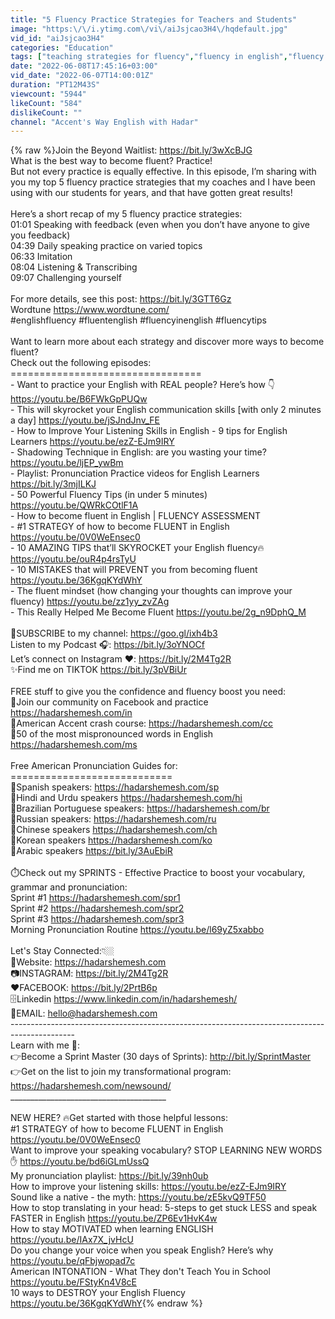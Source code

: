 ```yaml
---
title: "5 Fluency Practice Strategies for Teachers and Students"
image: "https:\/\/i.ytimg.com\/vi\/aiJsjcao3H4\/hqdefault.jpg"
vid_id: "aiJsjcao3H4"
categories: "Education"
tags: ["teaching strategies for fluency","fluency in english","fluency practice"]
date: "2022-06-08T17:45:16+03:00"
vid_date: "2022-06-07T14:00:01Z"
duration: "PT12M43S"
viewcount: "5944"
likeCount: "584"
dislikeCount: ""
channel: "Accent's Way English with Hadar"
---
```

{% raw %}Join the Beyond Waitlist: <a rel="nofollow" target="blank" href="https://bit.ly/3wXcBJG">https://bit.ly/3wXcBJG</a> <br />What is the best way to become fluent? Practice!  <br />But not every practice is equally effective. In this episode, I’m sharing with you my top 5 fluency practice strategies that my coaches and I have been using with our students for years, and that have gotten great results!  <br /><br />Here’s a short recap of my 5 fluency practice strategies: <br />01:01 Speaking with feedback (even when you don’t have anyone to give you feedback) <br />04:39 Daily speaking practice on varied topics <br />06:33 Imitation<br />08:04 Listening &amp; Transcribing<br />09:07 Challenging yourself <br /><br />For more details, see this post: <a rel="nofollow" target="blank" href="https://bit.ly/3GTT6Gz">https://bit.ly/3GTT6Gz</a> <br />Wordtune <a rel="nofollow" target="blank" href="https://www.wordtune.com/">https://www.wordtune.com/</a> <br />#englishfluency #fluentenglish #fluencyinenglish #fluencytips<br /><br />Want to learn more about each strategy and discover more ways to become fluent? <br />Check out the following episodes: <br />=================================<br />- Want to practice your English with REAL people? Here’s how 👇 <a rel="nofollow" target="blank" href="https://youtu.be/B6FWkGpPUQw">https://youtu.be/B6FWkGpPUQw</a><br />- This will skyrocket your English communication skills [with only 2 minutes a day] <a rel="nofollow" target="blank" href="https://youtu.be/jSJndJnv_FE">https://youtu.be/jSJndJnv_FE</a> <br />- How to Improve Your Listening Skills in English - 9 tips for English Learners <a rel="nofollow" target="blank" href="https://youtu.be/ezZ-EJm9IRY">https://youtu.be/ezZ-EJm9IRY</a> <br />- Shadowing Technique in English: are you wasting your time? <a rel="nofollow" target="blank" href="https://youtu.be/ljEP_ywBm">https://youtu.be/ljEP_ywBm</a><br />- Playlist: Pronunciation Practice videos for English Learners <a rel="nofollow" target="blank" href="https://bit.ly/3mjILKJ">https://bit.ly/3mjILKJ</a><br />- 50 Powerful Fluency Tips (in under 5 minutes) <a rel="nofollow" target="blank" href="https://youtu.be/QWRkCOtlF1A">https://youtu.be/QWRkCOtlF1A</a><br />- How to become fluent in English | FLUENCY ASSESSMENT <br />- #1 STRATEGY of how to become FLUENT in English <a rel="nofollow" target="blank" href="https://youtu.be/0V0WeEnsec0">https://youtu.be/0V0WeEnsec0</a><br />- 10 AMAZING TIPS that’ll SKYROCKET your English fluency🔥 <a rel="nofollow" target="blank" href="https://youtu.be/ouR4p4rsTyU">https://youtu.be/ouR4p4rsTyU</a><br />- 10 MISTAKES that will PREVENT you from becoming fluent <a rel="nofollow" target="blank" href="https://youtu.be/36KgqKYdWhY">https://youtu.be/36KgqKYdWhY</a>  <br />- The fluent mindset (how changing your thoughts can improve your fluency) <a rel="nofollow" target="blank" href="https://youtu.be/zz1yy_zvZAg">https://youtu.be/zz1yy_zvZAg</a>  <br />- This Really Helped Me Become Fluent <a rel="nofollow" target="blank" href="https://youtu.be/2g_n9DphQ_M">https://youtu.be/2g_n9DphQ_M</a> <br /><br />🔴SUBSCRIBE to my channel: <a rel="nofollow" target="blank" href="https://goo.gl/ixh4b3">https://goo.gl/ixh4b3</a>  <br />Listen to my Podcast 🎧: <a rel="nofollow" target="blank" href="https://bit.ly/3oYNOCf">https://bit.ly/3oYNOCf</a><br />Let’s connect on Instagram ♥️: <a rel="nofollow" target="blank" href="https://bit.ly/2M4Tg2R">https://bit.ly/2M4Tg2R</a><br />✨Find me on TIKTOK <a rel="nofollow" target="blank" href="https://bit.ly/3pVBiUr">https://bit.ly/3pVBiUr</a><br /><br />FREE stuff to give you the confidence and fluency boost you need:<br />🚀Join our community on Facebook and practice <a rel="nofollow" target="blank" href="https://hadarshemesh.com/in">https://hadarshemesh.com/in</a> <br />🚀American Accent crash course: <a rel="nofollow" target="blank" href="https://hadarshemesh.com/cc">https://hadarshemesh.com/cc</a> <br />🚀50 of the most mispronounced words in English <a rel="nofollow" target="blank" href="https://hadarshemesh.com/ms">https://hadarshemesh.com/ms</a> <br /><br />Free American Pronunciation Guides for: <br />============================ <br />🚀Spanish speakers: <a rel="nofollow" target="blank" href="https://hadarshemesh.com/sp">https://hadarshemesh.com/sp</a> <br />🚀Hindi and Urdu speakers <a rel="nofollow" target="blank" href="https://hadarshemesh.com/hi">https://hadarshemesh.com/hi</a> <br />🚀Brazilian Portuguese speakers: <a rel="nofollow" target="blank" href="https://hadarshemesh.com/br">https://hadarshemesh.com/br</a> <br />🚀Russian speakers: <a rel="nofollow" target="blank" href="https://hadarshemesh.com/ru">https://hadarshemesh.com/ru</a>  <br />🚀Chinese speakers <a rel="nofollow" target="blank" href="https://hadarshemesh.com/ch">https://hadarshemesh.com/ch</a>  <br />🚀Korean speakers <a rel="nofollow" target="blank" href="https://hadarshemesh.com/ko">https://hadarshemesh.com/ko</a><br />🚀Arabic speakers <a rel="nofollow" target="blank" href="https://bit.ly/3AuEbiR">https://bit.ly/3AuEbiR</a><br /><br />⏱️Check out my SPRINTS - Effective Practice to boost your vocabulary, grammar and pronunciation: <br />Sprint #1 <a rel="nofollow" target="blank" href="https://hadarshemesh.com/spr1">https://hadarshemesh.com/spr1</a> <br />Sprint #2 <a rel="nofollow" target="blank" href="https://hadarshemesh.com/spr2">https://hadarshemesh.com/spr2</a><br />Sprint #3  <a rel="nofollow" target="blank" href="https://hadarshemesh.com/spr3">https://hadarshemesh.com/spr3</a> <br />Morning Pronunciation  Routine <a rel="nofollow" target="blank" href="https://youtu.be/l69yZ5xabbo">https://youtu.be/l69yZ5xabbo</a> <br /><br />Let's Stay Connected:👇🏼<br />📢Website: <a rel="nofollow" target="blank" href="https://hadarshemesh.com">https://hadarshemesh.com</a> <br />📷INSTAGRAM: <a rel="nofollow" target="blank" href="https://bit.ly/2M4Tg2R">https://bit.ly/2M4Tg2R</a> <br />♥️FACEBOOK: <a rel="nofollow" target="blank" href="https://bit.ly/2PrtB6p">https://bit.ly/2PrtB6p</a><br />🗄️Linkedin <a rel="nofollow" target="blank" href="https://www.linkedin.com/in/hadarshemesh/">https://www.linkedin.com/in/hadarshemesh/</a> <br />📧EMAIL: hello@hadarshemesh.com<br />----------------------------------------------------------------------------------------------<br />Learn with me 🤝: <br />👉Become a Sprint Master (30 days of Sprints): <a rel="nofollow" target="blank" href="http://bit.ly/SprintMaster">http://bit.ly/SprintMaster</a><br />👉Get on the list to join my transformational program: <a rel="nofollow" target="blank" href="https://hadarshemesh.com/newsound/">https://hadarshemesh.com/newsound/</a> <br />_______________________________________<br /><br />NEW HERE? 🔥Get started with those helpful lessons: <br />#1 STRATEGY of how to become FLUENT in English <a rel="nofollow" target="blank" href="https://youtu.be/0V0WeEnsec0">https://youtu.be/0V0WeEnsec0</a>  <br />Want to improve your speaking vocabulary? STOP LEARNING NEW WORDS✋ <a rel="nofollow" target="blank" href="https://youtu.be/bd6iGLmUssQ">https://youtu.be/bd6iGLmUssQ</a> <br />My pronunciation playlist:  <a rel="nofollow" target="blank" href="https://bit.ly/39nh0ub">https://bit.ly/39nh0ub</a> <br />How to improve your listening skills:  <a rel="nofollow" target="blank" href="https://youtu.be/ezZ-EJm9IRY">https://youtu.be/ezZ-EJm9IRY</a> <br />Sound like a native - the myth:  <a rel="nofollow" target="blank" href="https://youtu.be/zE5kvQ9TF50">https://youtu.be/zE5kvQ9TF50</a> <br />How to stop translating in your head: 5-steps to get stuck LESS and speak FASTER in English <a rel="nofollow" target="blank" href="https://youtu.be/ZP6Ev1HvK4w">https://youtu.be/ZP6Ev1HvK4w</a>  <br />How to stay MOTIVATED when learning ENGLISH <a rel="nofollow" target="blank" href="https://youtu.be/IAx7X_jvHcU">https://youtu.be/IAx7X_jvHcU</a>  <br />Do you change your voice when you speak English? Here’s why<br /><a rel="nofollow" target="blank" href="https://youtu.be/qFbjwopad7c">https://youtu.be/qFbjwopad7c</a> <br />American INTONATION - What They don't Teach You in School <a rel="nofollow" target="blank" href="https://youtu.be/FStyKn4V8cE">https://youtu.be/FStyKn4V8cE</a>  <br />10 ways to DESTROY your English Fluency  <a rel="nofollow" target="blank" href="https://youtu.be/36KgqKYdWhY">https://youtu.be/36KgqKYdWhY</a>{% endraw %}

